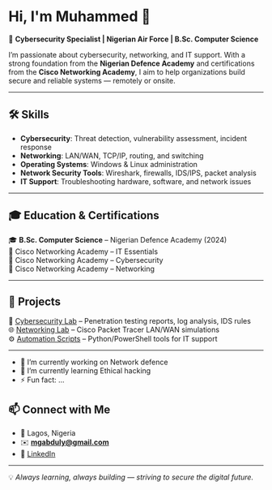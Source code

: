 
# Hi, I'm Muhammed 👋  

🚀 **Cybersecurity Specialist | Nigerian Air Force | B.Sc. Computer Science**  

I’m passionate about cybersecurity, networking, and IT support. With a strong foundation from the **Nigerian Defence Academy** and certifications from the **Cisco Networking Academy**, I aim to help organizations build secure and reliable systems — remotely or onsite.  

---

## 🛠️ Skills
- **Cybersecurity**: Threat detection, vulnerability assessment, incident response  
- **Networking**: LAN/WAN, TCP/IP, routing, and switching  
- **Operating Systems**: Windows & Linux administration  
- **Network Security Tools**: Wireshark, firewalls, IDS/IPS, packet analysis  
- **IT Support**: Troubleshooting hardware, software, and network issues  

---

## 🎓 Education & Certifications
🎓 **B.Sc. Computer Science** – Nigerian Defence Academy (2024)  
🏅 Cisco Networking Academy – IT Essentials  
🏅 Cisco Networking Academy – Cybersecurity  
🏅 Cisco Networking Academy – Networking  

---

## 📂 Projects
🔐 [Cybersecurity Lab](#) – Penetration testing reports, log analysis, IDS rules  
🌐 [Networking Lab](#) – Cisco Packet Tracer LAN/WAN simulations  
⚙️ [Automation Scripts](#) – Python/PowerShell tools for IT support  

---
- 🔭 I’m currently working on Network defence
- 🌱 I’m currently learning Ethical hacking
- ⚡ Fun fact: ...
## 📫 Connect with Me
- 📍 Lagos, Nigeria  
- ✉️ **mgabduly@gmail.com**  
- 🔗 [LinkedIn](https://www.linkedin.com/in/muhammed-abdullahi-658b70382)  

---
💡 *Always learning, always building — striving to secure the digital future.*
